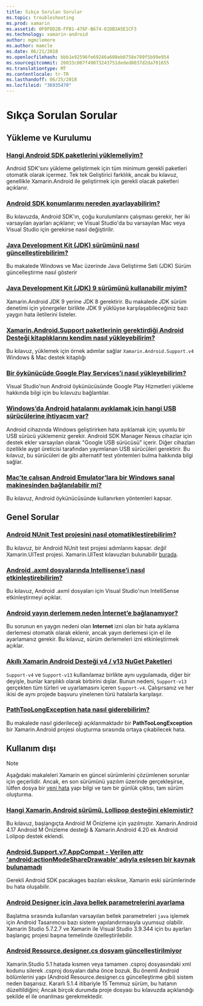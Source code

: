 ```yaml
---
title: Sıkça Sorulan Sorular
ms.topic: troubleshooting
ms.prod: xamarin
ms.assetid: 0F0FDD2B-FFB1-476F-B674-81DB3A5E1CF3
ms.technology: xamarin-android
author: mgmclemore
ms.author: mamcle
ms.date: 06/21/2018
ms.openlocfilehash: bbb1e92596fe69246a608eb0758e789f5b99e954
ms.sourcegitcommit: 26033c087f49873243751deded8037d2da701655
ms.translationtype: MT
ms.contentlocale: tr-TR
ms.lasthandoff: 06/25/2018
ms.locfileid: "36935470"
---
```

# <a name="frequently-asked-questions"></a>Sıkça Sorulan Sorular

## <a name="installation--setup"></a>Yükleme ve Kurulumu

### <a name="which-android-sdk-packages-should-i-installinstall-android-sdk-packagesmd"></a>[Hangi Android SDK paketlerini yüklemeliyim?](install-android-sdk-packages.md)

Android SDK'sını yükleme geliştirmek için tüm minimum gerekli paketleri otomatik olarak içermez. Tek tek Geliştirici farklılık, ancak bu kılavuz, genellikle Xamarin.Android ile geliştirmek için gerekli olacak paketleri açıklanır.

### <a name="where-can-i-set-my-android-sdk-locationsandroid-sdk-locationmd"></a>[Android SDK konumlarımı nereden ayarlayabilirim?](android-sdk-location.md)

Bu kılavuzda, Android SDK'ın, çoğu kurulumlarını çalışması gerekir, her iki varsayılan ayarları açıklanır; ve Visual Studio'da bu varsayılan Mac veya Visual Studio için gerekirse nasıl değiştirilir.

### <a name="how-do-i-update-the-java-development-kit-jdk-versionupdate-jdkmd"></a>[Java Development Kit (JDK) sürümünü nasıl güncelleştirebilirim?](update-jdk.md)

Bu makalede Windows ve Mac üzerinde Java Geliştirme Seti (JDK) Sürüm güncelleştirme nasıl gösterir

### <a name="can-i-use-java-development-kit-jdk-version-9jdk9-errorsmd"></a>[Java Development Kit (JDK) 9 sürümünü kullanabilir miyim?](jdk9-errors.md)

Xamarin.Android JDK 9 yerine JDK 8 gerektirir. Bu makalede JDK sürüm denetimi için yönergeler birlikte JDK 9 yüklüyse karşılaşabileceğiniz bazı yaygın hata iletilerini listeler.


### <a name="how-can-i-manually-install-the-android-support-libraries-required-by-the-xamarinandroidsupport-packagesinstall-android-support-librarymd"></a>[Xamarin.Android.Support paketlerinin gerektirdiği Android Desteği kitaplıklarını kendim nasıl yükleyebilirim?](install-android-support-library.md)

Bu kılavuz, yüklemek için örnek adımlar sağlar `Xamarin.Android.Support.v4` Windows & Mac destek kitaplığı

### <a name="how-do-i-install-google-play-services-in-an-emulatorinstall-gpsmd"></a>[Bir öykünücüde Google Play Services’i nasıl yükleyebilirim?](install-gps.md)

Visual Studio'nun Android öykünücüsünde Google Play Hizmetleri yükleme hakkında bilgi için bu kılavuzu bağlantılar.

### <a name="what-usb-drivers-do-i-need-to-debug-android-on-windowsandroid-drivers-debug-windowsmd"></a>[Windows’da Android hatalarını ayıklamak için hangi USB sürücülerine ihtiyacım var?](android-drivers-debug-windows.md)

Android cihazında Windows geliştirirken hata ayıklamak için; uyumlu bir USB sürücü yüklemeniz gerekir. Android SDK Manager Nexus cihazlar için destek ekler varsayılan olarak "Google USB sürücüsü" içerir.
Diğer cihazları özellikle aygıt üreticisi tarafından yayımlanan USB sürücüleri gerektirir. Bu kılavuz, bu sürücüleri de gibi alternatif test yöntemleri bulma hakkında bilgi sağlar.

### <a name="is-it-possible-to-connect-to-android-emulators-running-on-a-mac-from-a-windows-vmconnect-android-emulator-mac-windowsmd"></a>[Mac’te çalışan Android Emulator’lara bir Windows sanal makinesinden bağlanılabilir mi?](connect-android-emulator-mac-windows.md)

Bu kılavuz, Android öykünücüsünde kullanırken yöntemleri kapsar.

## <a name="general-questions"></a>Genel Sorular

### <a name="how-do-i-automate-an-android-nunit-test-projectautomate-android-nunit-testmd"></a>[Android NUnit Test projesini nasıl otomatikleştirebilirim?](automate-android-nunit-test.md)

Bu kılavuz, bir Android NUnit test projesi adımlarını kapsar. _değil_ Xamarin.UITest projesi. Xamarin.UITest kılavuzları bulunabilir [burada](https://docs.microsoft.com/appcenter/test-cloud/preparing-for-upload/uitest).

### <a name="how-do-i-enable-intellisense-in-android-axml-filesenable-axml-intellisensemd"></a>[Android .axml dosyalarında Intellisense’i nasıl etkinleştirebilirim?](enable-axml-intellisense.md)

Bu kılavuz, Android .axml dosyaları için Visual Studio'nun IntelliSense etkinleştirmeyi açıklar.

### <a name="why-cant-my-android-release-build-connect-to-the-internetandroid-internetmd"></a>[Android yayın derlemem neden İnternet’e bağlanamıyor?](android-internet.md)

Bu sorunun en yaygın nedeni olan **Internet** izni olan bir hata ayıklama derlemesi otomatik olarak eklenir, ancak yayın derlemesi için el ile ayarlamanız gerekir. Bu kılavuz, sürüm derlemeleri izni etkinleştirmek açıklar.

### <a name="smarter-xamarin-android-support-v4--v13-nuget-packagesandroid-support-v4v13-librariesmd"></a>[Akıllı Xamarin Android Desteği v4 / v13 NuGet Paketleri](android-support-v4v13-libraries.md)

`Support-v4` ve `Support-v13` kullanılamaz birlikte aynı uygulamada, diğer bir deyişle, bunlar karşılıklı olarak birbirini dışlar. Bunun nedeni, `Support-v13` gerçekten tüm türleri ve uyarlamasını içeren `Support-v4`. Çalışırsanız ve her ikisi de aynı projede başvuru yinelenen türü hatalarla karşılaşır.

### <a name="how-do-i-resolve-a-pathtoolongexception-errorpath-too-long-exceptionmd"></a>[PathTooLongException hata nasıl giderebilirim?](path-too-long-exception.md)

Bu makalede nasıl giderileceği açıklanmaktadır bir **PathTooLongException** bir Xamarin.Android projesi oluşturma sırasında ortaya çıkabilecek hata.



## <a name="deprecated"></a>Kullanım dışı

> [!NOTE]
> Aşağıdaki makaleleri Xamarin en güncel sürümlerini çözümlenen sorunlar için geçerlidir. Ancak, en son sürümünü yazılım üzerinde gerçekleşirse, lütfen dosya bir [yeni hata](~/cross-platform/troubleshooting/questions/howto-file-bug.md) yapı bilgi ve tam bir günlük çıktısı, tam sürüm oluşturma.

### <a name="what-version-of-xamarinandroid-added-lollipop-supportxa-lollipopmd"></a>[Hangi Xamarin.Android sürümü, Lollipop desteğini eklemiştir?](xa-lollipop.md)

Bu kılavuz, başlangıçta Android M Önizleme için yazılmıştır. Xamarin.Android 4.17 Android M Önizleme desteği & Xamarin.Android 4.20 ek Android Lolipop destek eklendi.

### <a name="androidsupportv7appcompat---no-resource-found-that-matches-the-given-name-attr-androidactionmodesharedrawablemissing-action-mode-share-drawablemd"></a>[Android.Support.v7.AppCompat - Verilen attr 'android:actionModeShareDrawable' adıyla eşleşen bir kaynak bulunamadı](missing-action-mode-share-drawable.md)

Gerekli Android SDK pacakages bazıları eksikse, Xamarin eski sürümlerinde bu hata oluşabilir.

### <a name="adjusting-java-memory-parameters-for-the-android-designerandroid-designer-java-memorymd"></a>[Android Designer için Java bellek parametrelerini ayarlama](android-designer-java-memory.md)

Başlatma sırasında kullanılan varsayılan bellek parametreleri `java` işlemek için Android Tasarımcısı bazı sistem yapılandırmasıyla uyumsuz olabilir. Xamarin Studio 5.7.2.7 ve Xamarin ile Visual Studio 3.9.344 için bu ayarları başlangıç projesi başına temelinde özelleştirilebilir.

### <a name="my-android-resourcedesignercs-file-will-not-updateresource-designer-wont-updatemd"></a>[Android Resource.designer.cs dosyam güncelleştirilmiyor](resource-designer-wont-update.md)

Xamarin.Studio 5.1 hatada kısmen veya tamamen .csproj dosyasındaki xml kodunu silerek .csproj dosyaları daha önce bozuk. Bu önemli Android bölümlerini yapı (Android Resource.designer.cs güncelleştirme gibi) sistem neden başarısız. Kararlı 5.1.4 itibariyle 15 Temmuz sürüm, bu hatanın düzeltildiğini; Ancak birçok durumda proje dosyası bu kılavuzda açıklandığı şekilde el ile onarılması gerekmektedir.




